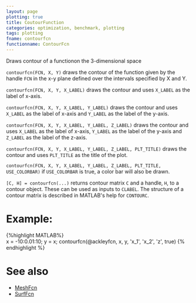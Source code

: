 ```yaml
---
layout: page
plotting: true
title: CoutourFunction
categories: optimization, benchmark, plotting
tags: plotting 
fname: contourfcn
functionname: ContourFcn
---
```

Draws contour of a functionon the 3-dimensional space

`contourfcn(FCN, X, Y)` draws the contour of the function given by the 
handle `FCN` in the x-y plane defined over the intervals specified by X 
and Y.

`contourfcn(FCN, X, Y, X_LABEL)` draws the contour and uses `X_LABEL` as the 
label of x-axis.

`contourfcn(FCN, X, Y, X_LABEL, Y_LABEL)` draws the contour and uses 
`X_LABEL` as the label of x-axis and `Y_LABEL` as the label of the y-axis.

`contourfcn(FCN, X, Y, X_LABEL, Y_LABEL, Z_LABEL)` draws the contour and 
uses `X_LABEL` as the label of x-axis, `Y_LABEL` as the label of the y-axis 
and `Z_LABEL` as the label of the z-axis.

`contourfcn(FCN, X, Y, X_LABEL, Y_LABEL, Z_LABEL, PLT_TITLE)` draws the contour and uses `PLT_TITLE` as the title of the plot. 

`contourfcn(FCN, X, Y, X_LABEL, Y_LABEL, Z_LABEL, PLT_TITLE, USE_COLORBAR)`
if `USE_COLORBAR` is true, a color bar will also be drawn. 

`[C, H] = contourfcn(...)` returns contour matrix `C` and a handle, `H`, to
a contour object. These can be used as inputs to `CLABEL`. The structure of 
a contour matrix is described in MATLAB's help for `CONTOURC`.

# Example: 
{%highlight MATLAB%}   
  x = -10:0.01:10;
  y = x; 
  contourfcn(@ackleyfcn, x, y, 'x_1', 'x_2', 'z', true)
{% endhighlight %}

# See also 
* [MeshFcn]({{site.baseurl}}/benchmarkfcns/meshfcn)
* [SurfFcn]({{site.baseurl}}/benchmarkfcns/surffcn)
